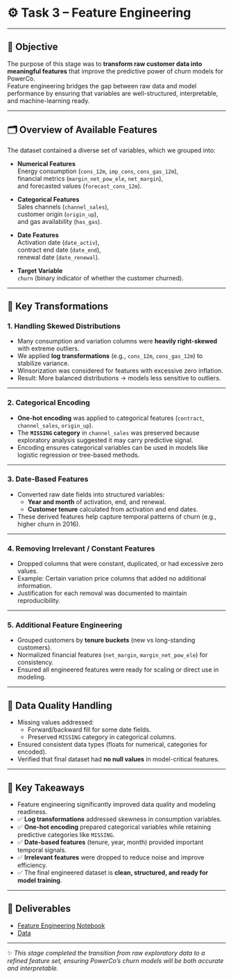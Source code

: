 # ⚙️ Task 3 – Feature Engineering

---

## 📌 Objective
The purpose of this stage was to **transform raw customer data into meaningful features** that improve the predictive power of churn models for PowerCo.  
Feature engineering bridges the gap between raw data and model performance by ensuring that variables are well-structured, interpretable, and machine-learning ready.

---

## 🗂️ Overview of Available Features
The dataset contained a diverse set of variables, which we grouped into:

- **Numerical Features**  
  Energy consumption (`cons_12m`, `imp_cons`, `cons_gas_12m`),  
  financial metrics (`margin_net_pow_ele`, `net_margin`),  
  and forecasted values (`forecast_cons_12m`).  

- **Categorical Features**  
  Sales channels (`channel_sales`),  
  customer origin (`origin_up`),  
  and gas availability (`has_gas`).  

- **Date Features**  
  Activation date (`date_activ`),  
  contract end date (`date_end`),  
  renewal date (`date_renewal`).  

- **Target Variable**  
  `churn` (binary indicator of whether the customer churned).

---

## 🔧 Key Transformations

### 1. Handling Skewed Distributions
- Many consumption and variation columns were **heavily right-skewed** with extreme outliers.  
- We applied **log transformations** (e.g., `cons_12m`, `cons_gas_12m`) to stabilize variance.  
- Winsorization was considered for features with excessive zero inflation.  
- Result: More balanced distributions → models less sensitive to outliers.

---

### 2. Categorical Encoding
- **One-hot encoding** was applied to categorical features (`contract`, `channel_sales`, `origin_up`).  
- The **`MISSING` category** in `channel_sales` was preserved because exploratory analysis suggested it may carry predictive signal.  
- Encoding ensures categorical variables can be used in models like logistic regression or tree-based methods.

---

### 3. Date-Based Features
- Converted raw date fields into structured variables:
  - **Year and month** of activation, end, and renewal.  
  - **Customer tenure** calculated from activation and end dates.  
- These derived features help capture temporal patterns of churn (e.g., higher churn in 2016).

---

### 4. Removing Irrelevant / Constant Features
- Dropped columns that were constant, duplicated, or had excessive zero values.  
- Example: Certain variation price columns that added no additional information.  
- Justification for each removal was documented to maintain reproducibility.

---

### 5. Additional Feature Engineering
- Grouped customers by **tenure buckets** (new vs long-standing customers).  
- Normalized financial features (`net_margin`, `margin_net_pow_ele`) for consistency.  
- Ensured all engineered features were ready for scaling or direct use in modeling.

---

## 🧹 Data Quality Handling
- Missing values addressed:
  - Forward/backward fill for some date fields.  
  - Preserved `MISSING` category in categorical columns.  
- Ensured consistent data types (floats for numerical, categories for encoded).  
- Verified that final dataset had **no null values** in model-critical features.

---

## 🎯 Key Takeaways
- Feature engineering significantly improved data quality and modeling readiness.  
- ✅ **Log transformations** addressed skewness in consumption variables.  
- ✅ **One-hot encoding** prepared categorical variables while retaining predictive categories like `MISSING`.  
- ✅ **Date-based features** (tenure, year, month) provided important temporal signals.  
- ✅ **Irrelevant features** were dropped to reduce noise and improve efficiency.  
- ✅ The final engineered dataset is **clean, structured, and ready for model training**.

---

## 📎 Deliverables
- [Feature Engineering Notebook](notebooks/task3_feature_engineering.ipynb)
- [Data](data/)  

---

✨ *This stage completed the transition from raw exploratory data to a refined feature set, ensuring PowerCo’s churn models will be both accurate and interpretable.*
